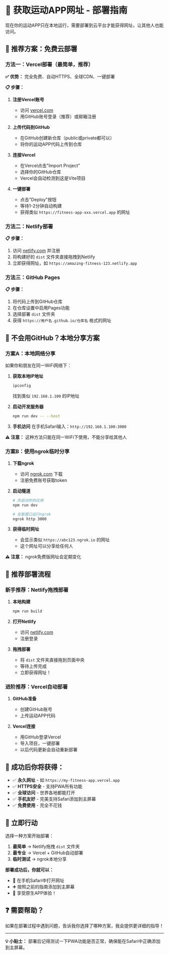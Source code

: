 # 🚀 获取运动APP网址 - 部署指南

现在你的运动APP只在本地运行，需要部署到云平台才能获得网址，让其他人也能访问。

## 🎯 推荐方案：免费云部署

### 方法一：Vercel部署（最简单，推荐）

**✅ 优势：** 完全免费、自动HTTPS、全球CDN、一键部署

**📋 步骤：**

1. **注册Vercel账号**
   - 访问 [vercel.com](https://vercel.com)
   - 用GitHub账号登录（推荐）或邮箱注册

2. **上传代码到GitHub**
   - 在GitHub创建新仓库（public或private都可以）
   - 将你的运动APP代码上传到仓库

3. **连接Vercel**
   - 在Vercel点击"Import Project"
   - 选择你的GitHub仓库
   - Vercel会自动检测到这是Vite项目

4. **一键部署**
   - 点击"Deploy"按钮
   - 等待1-2分钟自动构建
   - 获得类似 `https://fitness-app-xxx.vercel.app` 的网址

### 方法二：Netlify部署

**📋 步骤：**

1. 访问 [netlify.com](https://netlify.com) 并注册
2. 将构建好的 `dist` 文件夹直接拖拽到Netlify
3. 立即获得网址，如 `https://amazing-fitness-123.netlify.app`

### 方法三：GitHub Pages

**📋 步骤：**

1. 将代码上传到GitHub仓库
2. 在仓库设置中启用Pages功能
3. 选择部署 `dist` 文件夹
4. 获得 `https://用户名.github.io/仓库名` 格式的网址

## 🔧 不会用GitHub？本地分享方案

### 方案A：本地网络分享

如果你和朋友在同一WiFi网络下：

1. **获取本地IP地址**
   ```cmd
   ipconfig
   ```
   找到类似 `192.168.1.100` 的IP地址

2. **启动开发服务器**
   ```bash
   npm run dev -- --host
   ```

3. **手机访问**
   在手机Safari输入：`http://192.168.1.100:3000`

**⚠️ 注意：** 这种方法只能在同一WiFi下使用，不能分享给其他人

### 方案B：使用ngrok临时分享

1. **下载ngrok**
   - 访问 [ngrok.com](https://ngrok.com) 下载
   - 注册免费账号获取token

2. **启动隧道**
   ```bash
   # 先启动你的应用
   npm run dev
   
   # 在新窗口运行ngrok
   ngrok http 3000
   ```

3. **获得临时网址**
   - 会显示类似 `https://abc123.ngrok.io` 的网址
   - 这个网址可以分享给任何人

**⚠️ 注意：** ngrok免费版网址会定期变化

## 📱 推荐部署流程

### 新手推荐：Netlify拖拽部署

1. **本地构建**
   ```bash
   npm run build
   ```

2. **打开Netlify**
   - 访问 [netlify.com](https://netlify.com)
   - 注册登录

3. **拖拽部署**
   - 将 `dist` 文件夹直接拖到页面中央
   - 等待上传完成
   - 立即获得网址！

### 进阶推荐：Vercel自动部署

1. **GitHub准备**
   - 创建GitHub账号
   - 上传运动APP代码

2. **Vercel连接**
   - 用GitHub登录Vercel
   - 导入项目，一键部署
   - 以后代码更新会自动重新部署

## 🎉 成功后你将获得：

- ✅ **永久网址** - 如 `https://my-fitness-app.vercel.app`
- ✅ **HTTPS安全** - 支持PWA所有功能
- ✅ **全球访问** - 世界各地都能打开
- ✅ **手机友好** - 完美支持Safari添加到主屏幕
- ✅ **免费使用** - 完全不花钱

## 🚀 立即行动

选择一种方案开始部署：

1. **最简单** → Netlify拖拽 `dist` 文件夹
2. **最专业** → Vercel + GitHub自动部署
3. **临时测试** → ngrok本地分享

**部署成功后，你就可以：**
- 📱 在手机Safari中打开网址
- ➕ 按照之前的指南添加到主屏幕
- 🎯 享受原生APP体验！

## ❓ 需要帮助？

如果在部署过程中遇到问题，告诉我你选择了哪种方案，我会提供更详细的指导！

---

**💡 小贴士：** 部署后记得测试一下PWA功能是否正常，确保能在Safari中正确添加到主屏幕。